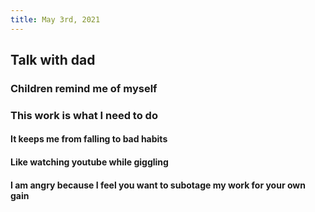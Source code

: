 ```yaml
---
title: May 3rd, 2021
---
```


## Talk with dad
### Children remind me of myself
### This work is what I need to do
#### It keeps me from falling to bad habits
#### Like watching youtube while giggling
#### I am angry because I feel you want to subotage my work for your own gain
###
##
